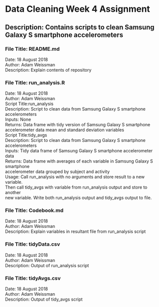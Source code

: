 # Data Cleaning Week 4 Assignment
## Description: Contains scripts to clean Samsung Galaxy S smartphone accelerometers
### File Title:  README.md
Date:        18 August 2018\
Author:      Adam Weissman\
Description: Explain contents of repository

### File Title:  run_analysis.R
Date:        18 August 2018\
Author:      Adam Weissman\
Script Title:run_analysis\
Description: Script to clean data from Samsung Galaxy S smartphone accelerometers\
Inputs:      None\
Returns:     Data frame with tidy version of Samsung Galaxy S smartphone accelerometer data mean and standard deviation variables\
Script Title:tidy_avgs\
Description: Script to clean data from Samsung Galaxy S smartphone accelerometers\
Inputs:      Tidy data frame of Samsung Galaxy S smartphone accelerometer data\
Returns:     Data frame with averages of each variable in Samsung Galaxy S smartphone\
             accelerometer data grouped by subject and activity\
Usage:		   Call run_analysis with no arguments and store result to a new variable. \
             Then call tidy_avgs with variable from run_analysis output and store to another\
             new variable. Write both run_analysis output and tidy_avgs output to file.

### File Title:  Codebook.md
Date:        18 August 2018\
Author:      Adam Weissman\
Description: Explain variables in resultant file from run_analysis script

### File Title: tidyData.csv
Date:		 18 August 2018\
Author:		 Adam Weissman\
Description: Output of run_analysis script

### File Title: tidyAvgs.csv
Date:		     18 August 2018\
Author:		   Adam Weissman\
Description: Output of tidy_avgs script
